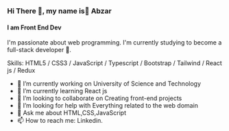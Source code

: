 ### Hi There 👋, my name is ِAbzar
#### I am Front End Dev

 I'm passionate about web programming. I'm currently studying to become a full-stack developer 🚀.
 
Skills: HTML5 / CSS3 / JavaScript / Typescript  / Bootstrap / Tailwind / React js / Redux 
 
- 🔭 I’m currently working on University of Science and Technology 
- 🌱 I’m currently learning React js 
- 👯 I’m looking to collaborate on Creating front-end projects 
- 🤔 I’m looking for help with Everything related to the web domain
- 💬 Ask me about HTML,CSS,JavaScript  
- 📫 How to reach me: Linkedin.
  
  

